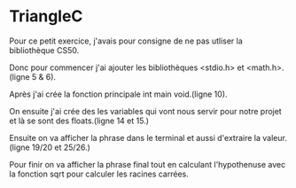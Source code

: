 # TriangleC

Pour ce petit exercice, j'avais pour consigne de ne pas utliser la bibliothèque CS50.

Donc pour commencer j'ai ajouter les bibliothèques <stdio.h> et <math.h>. (ligne 5 & 6).

Après j'ai crée la fonction principale int main void.(ligne 10).

On ensuite j'ai crée des les variables qui vont nous servir pour notre projet et là se sont des floats.(ligne 14 et 15.)

Ensuite on va afficher la phrase dans le terminal et aussi d'extraire la valeur. (ligne 19/20 et 25/26.)

Pour finir on va afficher la phrase final tout en calculant l'hypothenuse avec la fonction sqrt pour calculer les racines carrées.
